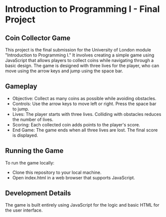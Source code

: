 # Introduction to Programming I - Final Project
## Coin Collector Game
This project is the final submission for the University of London module "Introduction to Programming I." It involves creating a simple game using JavaScript that allows players to collect coins while navigating through a basic design. The game is designed with three lives for the player, who can move using the arrow keys and jump using the space bar.

## Gameplay
- Objective: Collect as many coins as possible while avoiding obstacles.
- Controls: Use the arrow keys to move left or right. Press the space bar to jump.
- Lives: The player starts with three lives. Colliding with obstacles reduces the number of lives.
- Scoring: Each collected coin adds points to the player's score.
- End Game: The game ends when all three lives are lost. The final score is displayed.

## Running the Game
To run the game locally:

- Clone this repository to your local machine.
- Open index.html in a web browser that supports JavaScript.

## Development Details
The game is built entirely using JavaScript for the logic and basic HTML for the user interface.
